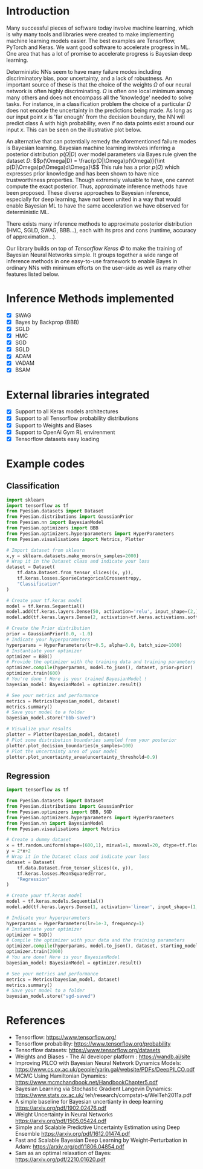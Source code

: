 # Introduction
Many successful pieces of software today involve machine learning, which is why many tools and libraries were created to make implementing machine learning models easier. The best examples are Tensorflow, PyTorch and Keras. We want good software to accelerate progress in ML. One area that has a lot of promise to accelerate progress is Bayesian deep learning.

Deterministic NNs seem to have many failure modes including discriminatory bias, poor uncertainty, and a lack of robustness. An important source of these is that the choice of the weights $\Omega$ of our neural network is often highly discriminating. $\Omega$ is often one local minimum among many others and does not encompass all the 'knowledge' needed to solve tasks. For instance, in a classification problem the choice of a particular $\Omega$ does not encode the uncertainty in the predictions being made. As long as our input point $x$ is 'far enough' from the decision boundary, the NN will predict class A with high probability, even if no data points exist around our input $x$. This can be seen on the illustrative plot below. 

An alternative that can potentially remedy the aforementioned failure modes is Bayesian learning. Bayesian machine learning involves inferring a posterior distribution $p(\Omega|D)$ over model parameters via Bayes rule given the dataset $D$: 
$$p(\Omega|D) = \frac{p(D|\Omega)p(\Omega)}{\int p(D|\Omega)p(\Omega)d\Omega}\$$
This rule has a prior $p(\Omega)$ which expresses prior knowledge and has been shown to have nice trustworthiness properties. Though extremely valuable to have, one cannot compute the exact posterior. Thus, approximate inference methods have been proposed. These diverse approaches to Bayesian inference, especially for deep learning, have not been united in a way that would enable Bayesian ML to have the same acceleration we have observed for deterministic ML. 

There exists many inference methods to approximate
posterior distribution (HMC, SGLD, SWAG, BBB...), each with its pros and cons (runtime, accuracy of approximation...). 

Our library builds on top of *Tensorflow Keras ©* to make the training of Bayesian Neural Networks simple. It groups together a wide range of inference methods in one easy-to-use framework to enable Bayes in ordinary NNs with minimum efforts on the user-side as well as many other features listed below.
# Inference Methods implemented
- [x] SWAG
- [X] Bayes by Backprop (BBB)
- [X] SGLD
- [X] HMC
- [X] SGD
- [X] SGLD
- [X] ADAM
- [X] VADAM
- [X] BSAM
# External libraries integrated
- [X] Support to all Keras models architectures
- [X] Support to all Tensorflow probability distributions
- [X] Support to Weights and Biases 
- [X] Support to OpenAi Gym RL envirenment
- [X] Tensorflow datasets easy loading
# Example codes
## Classification
```python
import sklearn
import tensorflow as tf
from Pyesian.datasets import Dataset
from Pyesian.distributions import GaussianPrior
from Pyesian.nn import BayesianModel
from Pyesian.optimizers import BBB
from Pyesian.optimizers.hyperparameters import HyperParameters
from Pyesian.visualisations import Metrics, Plotter

# Import dataset from sklearn
x,y = sklearn.datasets.make_moons(n_samples=2000)
# Wrap it in the Dataset class and indicate your loss
dataset = Dataset(
    tf.data.Dataset.from_tensor_slices((x, y)),
    tf.keras.losses.SparseCategoricalCrossentropy,
    "Classification"
)

# Create your tf.keras model
model = tf.keras.Sequential()
model.add(tf.keras.layers.Dense(50, activation='relu', input_shape=(2,)))
model.add(tf.keras.layers.Dense(2, activation=tf.keras.activations.softmax))

# Create the Prior distribution
prior = GaussianPrior(0.0, -1.0)
# Indicate your hyperparameters
hyperparams = HyperParameters(lr=0.5, alpha=0.0, batch_size=1000)
# Instantiate your optimizer
optimizer = BBB()
# Provide the optimizer with the training data and training parameters
optimizer.compile(hyperparams, model.to_json(), dataset, prior=prior)
optimizer.train(600)
# You're done ! Here is your trained BayesianModel !
bayesian_model: BayesianModel = optimizer.result()

# See your metrics and performance
metrics = Metrics(bayesian_model, dataset)
metrics.summary()
# Save your model to a folder
bayesian_model.store("bbb-saved")

# Visualize your results
plotter = Plotter(bayesian_model, dataset)
# Plot some distribution boundaries sampled from your posterior
plotter.plot_decision_boundaries(n_samples=100)
# Plot the uncertainty area of your model
plotter.plot_uncertainty_area(uncertainty_threshold=0.9)
```
## Regression
```python
import tensorflow as tf

from Pyesian.datasets import Dataset
from Pyesian.distributions import GaussianPrior
from Pyesian.optimizers import BBB, SGD
from Pyesian.optimizers.hyperparameters import HyperParameters
from Pyesian.nn import BayesianModel
from Pyesian.visualisations import Metrics

# Create a dummy dataset
x = tf.random.uniform(shape=(600,1), minval=1, maxval=20, dtype=tf.float32)
y = 2*x+2
# Wrap it in the Dataset class and indicate your loss
dataset = Dataset(
    tf.data.Dataset.from_tensor_slices((x, y)),
    tf.keras.losses.MeanSquaredError,
    "Regression"
)

# Create your tf.keras model
model = tf.keras.models.Sequential()
model.add(tf.keras.layers.Dense(1, activation='linear', input_shape=(1,)))

# Indicate your hyperparameters
hyperparams = HyperParameters(lr=1e-3, frequency=1)
# Instantiate your optimizer
optimizer = SGD()
# Compile the optimizer with your data and the training parameters
optimizer.compile(hyperparams, model.to_json(), dataset, starting_model=model)
optimizer.train(2000)
# You are done! Here is your BayesianModel
bayesian_model: BayesianModel = optimizer.result()

# See your metrics and performance
metrics = Metrics(bayesian_model, dataset)
metrics.summary()
# Save your model to a folder
bayesian_model.store("sgd-saved")
```

# References 
- Tensorflow: https://www.tensorflow.org/
- Tensorflow probability: https://www.tensorflow.org/probability
- Tensorflow datasets: https://www.tensorflow.org/datasets
- Weights and Biases - The AI developer platform : https://wandb.ai/site
- Improving PILCO with Bayesian Neural Network Dynamics Models: https://www.cs.ox.ac.uk/people/yarin.gal/website/PDFs/DeepPILCO.pdf
- MCMC Using Hamiltonian Dynamics: https://www.mcmchandbook.net/HandbookChapter5.pdf
- Bayesian Learning via Stochastic Gradient Langevin Dynamics: https://www.stats.ox.ac.uk/ teh/research/compstat-s/WelTeh2011a.pdf
- A simple baseline for Bayesian uncertianty in deep learning https://arxiv.org/pdf/1902.02476.pdf
- Weight Uncertainty in Neural Networks https://arxiv.org/pdf/1505.05424.pdf
- Simple and Scalable Predictive Uncertainty Estimation using Deep Ensemble https://arxiv.org/pdf/1612.01474.pdf
- Fast and Scalable Bayesian Deep Learning by Weight-Perturbation in Adam: https://arxiv.org/pdf/1806.04854.pdf
- Sam as an optimal relaxation of Bayes: https://arxiv.org/pdf/2210.01620.pdf

